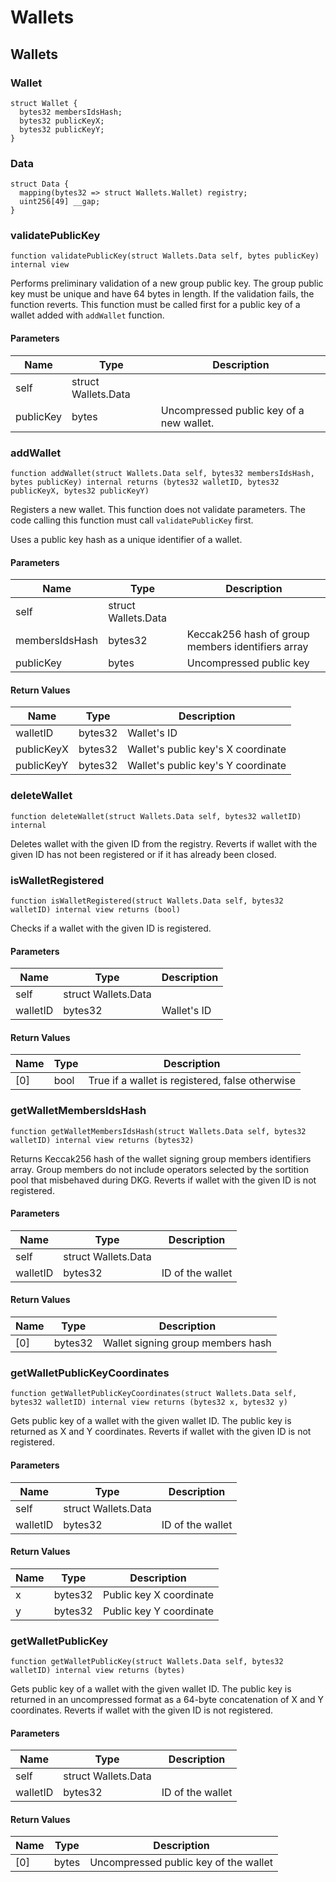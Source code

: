 # Wallets

## Wallets

### Wallet

```solidity
struct Wallet {
  bytes32 membersIdsHash;
  bytes32 publicKeyX;
  bytes32 publicKeyY;
}
```

### Data

```solidity
struct Data {
  mapping(bytes32 => struct Wallets.Wallet) registry;
  uint256[49] __gap;
}
```

### validatePublicKey

```solidity
function validatePublicKey(struct Wallets.Data self, bytes publicKey) internal view
```

Performs preliminary validation of a new group public key. The group public key must be unique and have 64 bytes in length. If the validation fails, the function reverts. This function must be called first for a public key of a wallet added with `addWallet` function.

#### Parameters

| Name      | Type                | Description                              |
| --------- | ------------------- | ---------------------------------------- |
| self      | struct Wallets.Data |                                          |
| publicKey | bytes               | Uncompressed public key of a new wallet. |

### addWallet

```solidity
function addWallet(struct Wallets.Data self, bytes32 membersIdsHash, bytes publicKey) internal returns (bytes32 walletID, bytes32 publicKeyX, bytes32 publicKeyY)
```

Registers a new wallet. This function does not validate parameters. The code calling this function must call `validatePublicKey` first.

Uses a public key hash as a unique identifier of a wallet.

#### Parameters

| Name           | Type                | Description                                       |
| -------------- | ------------------- | ------------------------------------------------- |
| self           | struct Wallets.Data |                                                   |
| membersIdsHash | bytes32             | Keccak256 hash of group members identifiers array |
| publicKey      | bytes               | Uncompressed public key                           |

#### Return Values

| Name       | Type    | Description                        |
| ---------- | ------- | ---------------------------------- |
| walletID   | bytes32 | Wallet's ID                        |
| publicKeyX | bytes32 | Wallet's public key's X coordinate |
| publicKeyY | bytes32 | Wallet's public key's Y coordinate |

### deleteWallet

```solidity
function deleteWallet(struct Wallets.Data self, bytes32 walletID) internal
```

Deletes wallet with the given ID from the registry. Reverts if wallet with the given ID has not been registered or if it has already been closed.

### isWalletRegistered

```solidity
function isWalletRegistered(struct Wallets.Data self, bytes32 walletID) internal view returns (bool)
```

Checks if a wallet with the given ID is registered.

#### Parameters

| Name     | Type                | Description |
| -------- | ------------------- | ----------- |
| self     | struct Wallets.Data |             |
| walletID | bytes32             | Wallet's ID |

#### Return Values

| Name | Type | Description                                     |
| ---- | ---- | ----------------------------------------------- |
| \[0] | bool | True if a wallet is registered, false otherwise |

### getWalletMembersIdsHash

```solidity
function getWalletMembersIdsHash(struct Wallets.Data self, bytes32 walletID) internal view returns (bytes32)
```

Returns Keccak256 hash of the wallet signing group members identifiers array. Group members do not include operators selected by the sortition pool that misbehaved during DKG. Reverts if wallet with the given ID is not registered.

#### Parameters

| Name     | Type                | Description      |
| -------- | ------------------- | ---------------- |
| self     | struct Wallets.Data |                  |
| walletID | bytes32             | ID of the wallet |

#### Return Values

| Name | Type    | Description                       |
| ---- | ------- | --------------------------------- |
| \[0] | bytes32 | Wallet signing group members hash |

### getWalletPublicKeyCoordinates

```solidity
function getWalletPublicKeyCoordinates(struct Wallets.Data self, bytes32 walletID) internal view returns (bytes32 x, bytes32 y)
```

Gets public key of a wallet with the given wallet ID. The public key is returned as X and Y coordinates. Reverts if wallet with the given ID is not registered.

#### Parameters

| Name     | Type                | Description      |
| -------- | ------------------- | ---------------- |
| self     | struct Wallets.Data |                  |
| walletID | bytes32             | ID of the wallet |

#### Return Values

| Name | Type    | Description             |
| ---- | ------- | ----------------------- |
| x    | bytes32 | Public key X coordinate |
| y    | bytes32 | Public key Y coordinate |

### getWalletPublicKey

```solidity
function getWalletPublicKey(struct Wallets.Data self, bytes32 walletID) internal view returns (bytes)
```

Gets public key of a wallet with the given wallet ID. The public key is returned in an uncompressed format as a 64-byte concatenation of X and Y coordinates. Reverts if wallet with the given ID is not registered.

#### Parameters

| Name     | Type                | Description      |
| -------- | ------------------- | ---------------- |
| self     | struct Wallets.Data |                  |
| walletID | bytes32             | ID of the wallet |

#### Return Values

| Name | Type  | Description                           |
| ---- | ----- | ------------------------------------- |
| \[0] | bytes | Uncompressed public key of the wallet |
